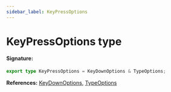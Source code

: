 ```yaml
---
sidebar_label: KeyPressOptions
---
```


# KeyPressOptions type

#### Signature:

```typescript
export type KeyPressOptions = KeyDownOptions & TypeOptions;
```

**References:** [KeyDownOptions](./puppeteer.keydownoptions.md), [TypeOptions](./puppeteer.typeoptions.md)

